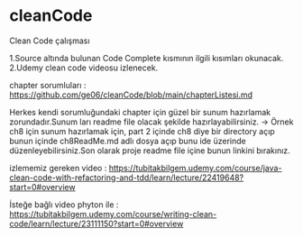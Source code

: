 # cleanCode
Clean Code çalışması

1.Source altında bulunan Code Complete kısmının ilgili kısımları okunacak.
2.Udemy clean code videosu izlenecek.

chapter sorumluları : https://github.com/ge06/cleanCode/blob/main/chapterListesi.md



Herkes kendi sorumluğundaki chapter için güzel bir sunum hazırlamak zorundadır.Sunum ları readme file olacak şekilde hazırlayabilirsiniz. -> Örnek ch8 için sunum hazırlamak için, part 2 içinde ch8 diye bir directory açıp bunun içinde ch8ReadMe.md adlı dosya açıp bunu ide üzerinde düzenleyebilirsiniz.Son olarak proje readme file içine bunun linkini bırakınız.



izlememiz gereken video : https://tubitakbilgem.udemy.com/course/java-clean-code-with-refactoring-and-tdd/learn/lecture/22419648?start=0#overview

İsteğe bağlı video phyton ile : https://tubitakbilgem.udemy.com/course/writing-clean-code/learn/lecture/23111150?start=0#overview
